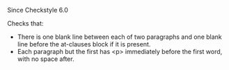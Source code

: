 Since Checkstyle 6.0

Checks that:

* There is one blank line between each of two paragraphs and one blank line before the at-clauses block if it is present.
* Each paragraph but the first has \<p\> immediately before the first word, with no space after.
